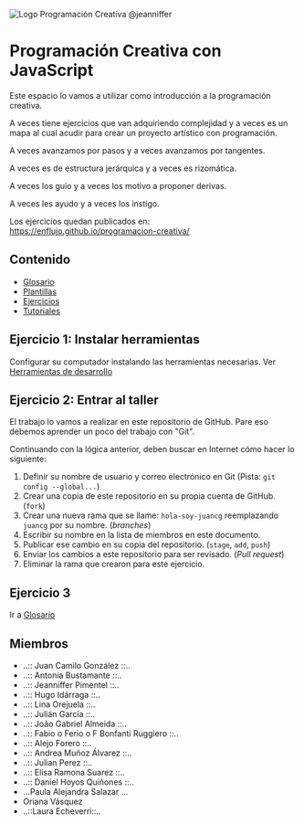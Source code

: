 ![Logo Programación Creativa @jeanniffer](./docs/pc-social.png)

# Programación Creativa con JavaScript

Este espacio lo vamos a utilizar como introducción a la programación creativa.

A veces tiene ejercicios que van adquiriendo complejidad y a veces es un mapa al cual acudir para crear un proyecto artístico con programación.

A veces avanzamos por pasos y a veces avanzamos por tangentes.

A veces es de estructura jerárquica y a veces es rizomática.

A veces los guío y a veces los motivo a proponer derivas.

A veces les ayudo y a veces los instigo.

Los ejercicios quedan publicados en: https://enflujo.github.io/programacion-creativa/

## Contenido

- [Glosario](/Glosario.md)
- [Plantillas](/plantillas)
- [Ejercicios](/ejercicios)
- [Tutoriales]('/tutoriales')

## Ejercicio 1: Instalar herramientas

Configurar su computador instalando las herramientas necesarias. Ver [Herramientas de desarrollo](/tutoriales/general/herramientas-desarrollo.md)

## Ejercicio 2: Entrar al taller

El trabajo lo vamos a realizar en este repositorio de GitHub. Pare eso debemos aprender un poco del trabajo con "Git".

Continuando con la lógica anterior, deben buscar en Internet cómo hacer lo siguiente:

1. Definir su nombre de usuario y correo electrónico en Git (Pista: `git config --global...`)
2. Crear una copia de este repositorio en su propia cuenta de GitHub. (`fork`)
3. Crear una nueva rama que se llame: `hola-soy-juancg` reemplazando `juancg` por su nombre. (_branches_)
4. Escribir su nombre en la lista de miembros en este documento.
5. Publicar ese cambio en su copia del repositorio. (`stage`, `add`, `push`)
6. Enviar los cambios a este repositorio para ser revisado. (_Pull request_)
7. Eliminar la rama que crearon para este ejercicio.

## Ejercicio 3

Ir a [Glosario](Glosario.md)

## Miembros

- ..:: Juan Camilo González ::..
- ..:: Antonia Bustamante ::..
- ..:: Jeanniffer Pimentel ::..
- ..:: Hugo Idárraga ::..
- ..:: Lina Orejuela ::..
- ..:: Julián García ::..
- ..:: João Gabriel Almeida ::..
- ..:: Fabio o Ferio o F Bonfanti Ruggiero ::..
- ..:: Alejo Forero ::..
- ..:: Andrea Muñoz Álvarez ::..
- ..:: Julian Perez ::..
- ..:: Elisa Ramona Suarez ::..
- ..:: Daniel Hoyos Quiñones ::..
- ...Paula Alejandra Salazar ...
- Oriana Vásquez
- ..::Laura Echeverri::..
